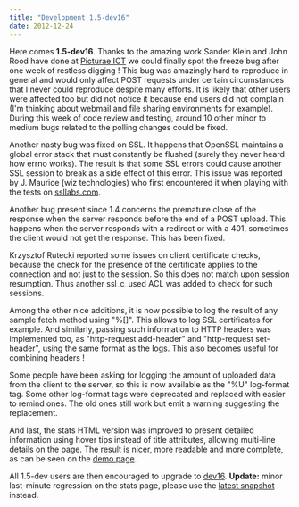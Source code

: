 ```yaml
---
title: "Development 1.5-dev16"
date: 2012-12-24
---
```


Here comes **1.5-dev16**. Thanks to the amazing work Sander Klein and John Rood have done at [Picturae ICT](http://picturae.com/) we could finally spot the freeze bug after one week of restless digging ! This bug was amazingly hard to reproduce in general and would only affect POST requests under certain circumstances that I never could reproduce despite many efforts. It is likely that other users were affected too but did not notice it because end users did not complain (I'm thinking about webmail and file sharing environments for example). During this week of code review and testing, around 10 other minor to medium bugs related to the polling changes could be fixed.

Another nasty bug was fixed on SSL. It happens that OpenSSL maintains a global error stack that must constantly be flushed (surely they never heard how errno works). The result is that some SSL errors could cause another SSL session to break as a side effect of this error. This issue was reported by J. Maurice (wiz technologies) who first encountered it when playing with the tests on [ssllabs.com](http://www.ssllabs.com/).

Another bug present since 1.4 concerns the premature close of the response when the server responds before the end of a POST upload. This happens when the server responds with a redirect or with a 401, sometimes the client would not get the response. This has been fixed.

Krzysztof Rutecki reported some issues on client certificate checks, because the check for the presence of the certificate applies to the connection and not just to the session. So this does not match upon session resumption. Thus another ssl\_c\_used ACL was added to check for such sessions.

Among the other nice additions, it is now possible to log the result of any sample fetch method using "%\[\]". This allows to log SSL certificates for example. And similarly, passing such information to HTTP headers was implemented too, as "http-request add-header" and "http-request set-header", using the same format as the logs. This also becomes useful for combining headers !

Some people have been asking for logging the amount of uploaded data from the client to the server, so this is now available as the "%U" log-format tag. Some other log-format tags were deprecated and replaced with easier to remind ones. The old ones still work but emit a warning suggesting the replacement.

And last, the stats HTML version was improved to present detailed information using hover tips instead of title attributes, allowing multi-line details on the page. The result is nicer, more readable and more complete, as can be seen on the [demo page](http://demo.haproxy.org/).

All 1.5-dev users are then encouraged to upgrade to [dev16](/download/1.5/src/). **Update:** minor last-minute regression on the stats page, please use the [latest snapshot](/download/1.5/src/snapshot/) instead.
